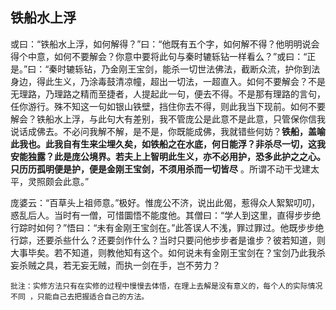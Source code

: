 ## 铁船水上浮

或曰：“铁船水上浮，如何解得？”曰：“他既有五个字，如何解不得？他明明说会得个中意，如何不要解会？你意中要将此句与秦时辘轹钻一样看么？”或曰：“正是。”曰：“秦时辘轹钻，乃金刚王宝剑，能杀一切世法佛法，截断众流，护你到法身边，得此生义，乃涂毒鼓清凉幢，超出一切法，一超直入。如何不要解会？不是无理路，乃理路之精而至捷者，人提起此一句，便去不得。不是那有理路的言句，任你游行。殊不知这一句如银山铁壁，挡住你去不得，则此我当下现前。如何不要解会？铁船水上浮，与此句大有差别，我不管庞公是此意不是此意，只管保你信我说话成佛去。不必问我解不解，是不是，你既能成佛，我就错些何妨？__铁船，盖喻此我也。此我自有生来尘埋久矣，如铁船之在水底，何日能浮？非杀尽一切，这我安能独露？此是庞公境界。若夫上上智明此生义，亦不必用护，恐多此护之之心。只历历孤明便是护，便是金刚王宝剑，不须用杀而一切皆尽__ 。所谓不动干戈建太平，灵照颇会此意。”

庞婆云：“百草头上祖师意。”极好。惟庞公不济，说出此偈，惹得众人絮絮叨叨，惑乱后人。当时有一僧，可惜圜悟不能度他。其僧曰：“学人到这里，直得步步绝行踪时如何？”悟曰：“未有金刚王宝剑在。”此答误人不浅，罪过罪过。他既步步绝行踪，还要杀些什么？还要剑作什么？当时只要问他步步者是谁步？彼若知道，则大事毕矣。若不知道，则教他知有这个。如何说未有金刚王宝剑在？宝剑乃此我杀妄杀贼之具，若无妄无贼，而执一剑在手，岂不劳力？

```xu
批注：实修方法只有在实修的过程中慢慢去体悟，在理上去解是没有意义的，每个人的实际情况不同 ，只能自己去把握适合自己的方法。
```
